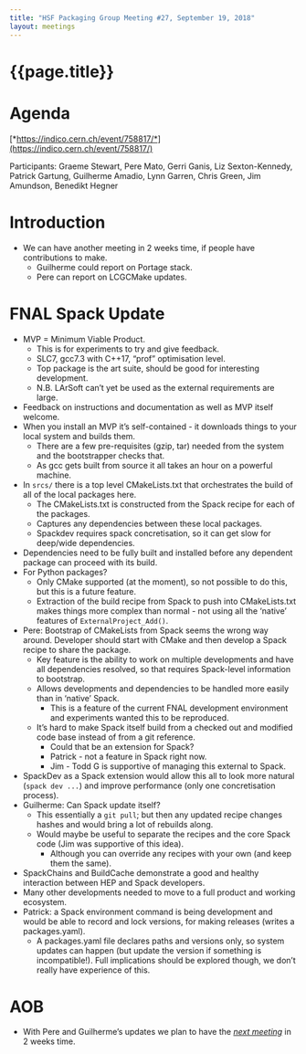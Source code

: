 ```yaml
---
title: "HSF Packaging Group Meeting #27, September 19, 2018"
layout: meetings
---
```


# {{page.title}}

Agenda
=======
[*https://indico.cern.ch/event/758817/*](https://indico.cern.ch/event/758817/)

Participants: Graeme Stewart, Pere Mato, Gerri Ganis, Liz Sexton-Kennedy,
Patrick Gartung, Guilherme Amadio, Lynn Garren, Chris Green, Jim
Amundson, Benedikt Hegner

Introduction
============
-   We can have another meeting in 2 weeks time, if people have
    contributions to make.
    -   Guilherme could report on Portage stack.
    -   Pere can report on LCGCMake updates.

FNAL Spack Update
=================
-   MVP = Minimum Viable Product.
    -   This is for experiments to try and give feedback.
    -   SLC7, gcc7.3 with C++17, “prof” optimisation level.
    -   Top package is the art suite, should be good for interesting
        development.
    -   N.B. LArSoft can’t yet be used as the external requirements are
        large.
-   Feedback on instructions and documentation as well as MVP itself
    welcome.
-   When you install an MVP it’s self-contained - it downloads things to
    your local system and builds them.
    -   There are a few pre-requisites (gzip, tar) needed from the
        system and the bootstrapper checks that.
    -   As gcc gets built from source it all takes an hour on a powerful
        machine.
-   In `srcs/` there is a top level CMakeLists.txt that orchestrates the build
    of all of the local packages here.
    -   The CMakeLists.txt is constructed from the Spack recipe for each
        of the packages.
    -   Captures any dependencies between these local packages.
    -   Spackdev requires spack concretisation, so it can get slow for
        deep/wide dependencies.
-   Dependencies need to be fully built and installed before any
    dependent package can proceed with its build.
-   For Python packages?
    -   Only CMake supported (at the moment), so not possible to do
        this, but this is a future feature.
    -   Extraction of the build recipe from Spack to push into
        CMakeLists.txt makes things more complex than normal - not
        using all the ‘native’ features of `ExternalProject_Add()`.
-   Pere: Bootstrap of CMakeLists from Spack seems the wrong way around.
    Developer should start with CMake and then develop a Spack recipe
    to share the package.
    -   Key feature is the ability to work on multiple developments and
        have all dependencies resolved, so that requires Spack-level
        information to bootstrap.
    -   Allows developments and dependencies to be handled more easily
        than in ‘native’ Spack.
        -   This is a feature of the current FNAL development
            environment and experiments wanted this to be reproduced.
    -   It’s hard to make Spack itself build from a checked out and
        modified code base instead of from a git reference.
        -   Could that be an extension for Spack?
        -   Patrick - not a feature in Spack right now.
        -   Jim - Todd G is supportive of managing this external to
            Spack.
-   SpackDev as a Spack extension would allow this all to look more
    natural (`spack dev ...`) and improve performance (only one
    concretisation process).
-   Guilherme: Can Spack update itself?
    -   This essentially a `git pull`; but then any updated recipe
        changes hashes and would bring a lot of rebuilds along.
    -   Would maybe be useful to separate the recipes and the core Spack
        code (Jim was supportive of this idea).
        -   Although you can override any recipes with your own (and
            keep them the same).
-   SpackChains and BuildCache demonstrate a good and healthy
    interaction between HEP and Spack developers.
-   Many other developments needed to move to a full product and working
    ecosystem.
-   Patrick: a Spack environment command is being development and would
    be able to record and lock versions, for making releases (writes a
    packages.yaml).
    -   A packages.yaml file declares paths and versions only, so system
        updates can happen (but update the version if something is
        incompatible!). Full implications should be explored though,
        we don’t really have experience of this.

AOB
===
-   With Pere and Guilherme’s updates we plan to have the [*next
    meeting*](https://indico.cern.ch/event/762971/) in 2 weeks time.
